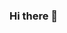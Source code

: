### Hi there 👋

<!--
**Rumisk/Rumisk** is a ✨ _special_ ✨ repository because its `README.md` (this file) appears on your GitHub profile.

Here are some ideas to get you started:

- 🔭 I’m currently working on processing large data file 
- 🌱 I’m currently learning AWS cloud
- 👯 I’m looking to collaborate on python and AWS cloud related project specially and but open for all
- 🤔 I’m looking for help with large file processing through python into database
- 💬 Ask me about teaching way
- 📫 How to reach me: shaikhruman3@gmail.com
- 😄 Pronouns:okau
- ⚡ Fun fact: learn and play
-->
